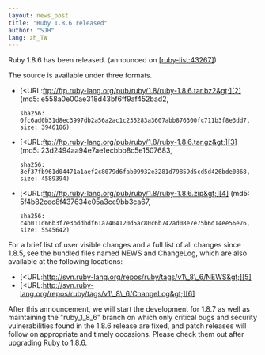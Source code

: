 ```yaml
---
layout: news_post
title: "Ruby 1.8.6 released"
author: "SJH"
lang: zh_TW
---
```


Ruby 1.8.6 has been released. (announced on [\[ruby-list:43267\]][1])

The source is available under three formats.

* [&lt;URL:ftp://ftp.ruby-lang.org/pub/ruby/1.8/ruby-1.8.6.tar.bz2&gt;][2]
  (md5: e558a0e00ae318d43bf6ff9af452bad2,
  
      sha256: 0fc6ad0b31d8ec3997db2a56a2ac1c235283a3607abb876300fc711b3f8e3dd7,
      size: 3946186)

* [&lt;URL:ftp://ftp.ruby-lang.org/pub/ruby/1.8/ruby-1.8.6.tar.gz&gt;][3]
  (md5: 23d2494aa94e7ae1ecbbb8c5e1507683,
  
      sha256: 3ef37fb961d04471a1aef2c8079d6fab09932e3281d79859d5cd5d426bde0868,
      size: 4589394)

* [&lt;URL:ftp://ftp.ruby-lang.org/pub/ruby/1.8/ruby-1.8.6.zip&gt;][4]
  (md5: 5f4b82cec8f437634e05a3ce9bb3ca67,
  
      sha256: c4b011d66b3f7e3bddbdf61a7404120d5ac80c6b742ad08e7e75b6d14ee56e76,
      size: 5545642)

For a brief list of user visible changes and a full list of all changes
since 1.8.5, see the bundled files named NEWS and ChangeLog, which are
also available at the following locations:

* [&lt;URL:http://svn.ruby-lang.org/repos/ruby/tags/v1\_8\_6/NEWS&gt;][5]
* [&lt;URL:http://svn.ruby-lang.org/repos/ruby/tags/v1\_8\_6/ChangeLog&gt;][6]

After this announcement, we will start the development for 1.8.7 as well
as maintaining the \"ruby\_1\_8\_6\" branch on which only critical bugs
and security vulnerabilities found in the 1.8.6 release are fixed, and
patch releases will follow on appropriate and timely occasions. Please
check them out after upgrading Ruby to 1.8.6.



[1]: http://blade.nagaokaut.ac.jp/cgi-bin/scat.rb/ruby/ruby-list/43267 
[2]: ftp://ftp.ruby-lang.org/pub/ruby/1.8/ruby-1.8.6.tar.bz2 
[3]: ftp://ftp.ruby-lang.org/pub/ruby/1.8/ruby-1.8.6.tar.gz 
[4]: ftp://ftp.ruby-lang.org/pub/ruby/1.8/ruby-1.8.6.zip 
[5]: http://svn.ruby-lang.org/repos/ruby/tags/v1_8_6/NEWS 
[6]: http://svn.ruby-lang.org/repos/ruby/tags/v1_8_6/ChangeLog 
